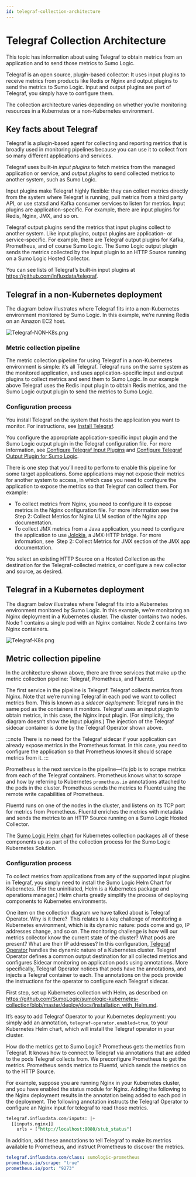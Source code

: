 ```yaml
---
id: telegraf-collection-architecture
---
```


# Telegraf Collection Architecture

This topic has information about using Telegraf to obtain metrics from an application and to send those metrics to Sumo Logic. 

Telegraf is an open source, plugin-based collector: It uses input plugins to receive metrics from products like Redis or Nginx and output plugins to send the metrics to Sumo Logic. Input and output plugins are part of Telegraf, you simply have to configure them.

The collection architecture varies depending on whether you’re monitoring resources in a Kubernetes or a non-Kubernetes environment. 

## Key facts about Telegraf

Telegraf is a plugin-based agent for collecting and reporting metrics that is broadly used in monitoring pipelines because you can use it to collect from so many different applications and services. 

Telegraf uses built-in *input plugins* to fetch metrics from the managed application or service, and *output plugins* to send collected metrics to another system, such as Sumo Logic. 

Input plugins make Telegraf highly flexible: they can collect metrics directly from the system where Telegraf is running, pull metrics from a third party API, or use statsd and Kafka consumer services to listen for metrics. Input plugins are application-specific. For example, there are input plugins for Redis, Nginx, JMX, and so on. 

Telegraf output plugins send the metrics that input plugins collect to another system. Like input plugins, output plugins are application- or service-specific. For example, there are Telegraf output plugins for Kafka, Prometheus, and of course Sumo Logic. The Sumo Logic output plugin sends the metrics collected by the input plugin to an HTTP Source running on a Sumo Logic Hosted Collector. 

You can see lists of Telegraf’s built-in input plugins at https://github.com/influxdata/telegraf.

## Telegraf in a non-Kubernetes deployment

The diagram below illustrates where Telegraf fits into a non-Kubernetes environment monitored by Sumo Logic. In this example, we’re running Redis on an Amazon EC2 host.

![Telegraf-NON-K8s.png](/img/send-data/Telegraf-NON-K8s.png)

### Metric collection pipeline

The metric collection pipeline for using Telegraf in a non-Kubernetes environment is simple: it’s all Telegraf. Telegraf runs on the same system as the monitored application, and uses application-specific input and output plugins to collect metrics and send them to Sumo Logic. In our example above Telegraf uses the Redis input plugin to obtain Redis metrics, and the Sumo Logic output plugin to send the metrics to Sumo Logic. 

### Configuration process

You install Telegraf on the system that hosts the application you want to monitor. For instructions, see [Install Telegraf](install-telegraf.md).

You configure the appropriate application-specific input plugin and the Sumo Logic output plugin in the Telegraf configuration file. For more information, see [Configure Telegraf Input Plugins](configure-telegraf-input-plugins.md) and [Configure Telegraf Output Plugin for Sumo Logic](configure-telegraf-output-plugin.md).

There is one step that you’ll need to perform to enable this pipeline for some target applications. Some applications may not expose their metrics for another system to access, in which case you need to configure the application to expose the metrics so that Telegraf can collect them. For example:

 * To collect metrics from Nginx, you need to configure it to expose metrics in the Nginx configuration file. For more information see the Step 2: Collect Metrics for Nginx ULM section of the Nginx app documentation. 
 * To collect JMX metrics from a Java application, you need to configure the application to use [Jolokia](https://jolokia.org/agent.html), a JMX-HTTP bridge. For more information, see  Step 2: Collect Metrics for JMX section of the JMX app documentation.

You select an existing HTTP Source on a Hosted Collection as the destination for the Telegraf-collected metrics, or configure a new collector and source, as desired. 

## Telegraf in a Kubernetes deployment

The diagram below illustrates where Telegraf fits into a Kubernetes environment monitored by Sumo Logic. In this example, we’re monitoring an Nginx deployment in a Kubernetes cluster. The cluster contains two nodes. Node 1 contains a single pod with an Nginx container. Node 2 contains two Nginx containers.

![Telegraf-K8s.png](/img/send-data/Telegraf-K8s.png)

## Metric collection pipeline

In the architecture shown above, there are three services that make up the metric collection pipeline: Telegraf, Prometheus, and Fluentd.

The first service in the pipeline is Telegraf. Telegraf collects metrics from Nginx. Note that we’re running Telegraf in each pod we want to collect metrics from. This is known as a *sidecar deployment*: Telegraf runs in the same pod as the containers it monitors. Telegraf uses an input plugin to obtain metrics, in this case, the Nginx input plugin. (For simplicity, the diagram doesn’t show the input plugins.) The injection of the Telegraf sidecar container is done by the Telegraf Operator shown above.

:::note
There is no need for the Telegraf sidecar if your application can already expose metrics in the Prometheus format. In this case, you need to configure the application so that Prometheus knows it should scrape metrics from it.
:::

Prometheus is the next service in the pipeline—it’s job is to scrape metrics from each of the Telegraf containers. Prometheus knows what to scrape and how by referring to Kubernetes `prometheus.io` annotations attached to the pods in the cluster. Prometheus sends the metrics to Fluentd using the remote write capabilities of Prometheus.

Fluentd runs on one of the nodes in the cluster, and listens on its TCP port for metrics from Prometheus. Fluentd enriches the metrics with metadata and sends the metrics to an HTTP Source running on a Sumo Logic Hosted Collector. 

The [Sumo Logic Helm chart](https://github.com/SumoLogic/sumologic-kubernetes-collection) for Kubernetes collection packages all of these components up as part of the collection process for the Sumo Logic Kubernetes Solution.

### Configuration process

To collect metrics from applications from any of the supported input plugins in Telegraf, you simply need to install the Sumo Logic Helm Chart for Kubernetes. (For the uninitiated, Helm is a Kubernetes package and operations manager.) Helm charts greatly simplify the process of deploying components to Kubernetes environments. 

One item on the collection diagram we have talked about is Telegraf Operator. Why is it there?  This relates to a key challenge of monitoring a Kubernetes environment, which is its dynamic nature: pods come and go, IP addresses change, and so on. The monitoring challenge is how will our metrics collector know the current state of the cluster? What pods are present? What are their IP addresses? In this configuration, [Telegraf Operator](https://github.com/influxdata/telegraf-operator) handles the dynamic nature of a Kubernetes cluster. Telegraf Operator defines a common output destination for all collected metrics and configures Sidecar monitoring on application pods using annotations. More specifically, Telegraf Operator notices that pods have the annotations, and injects a Telegraf container to each. The annotations on the pods provide the instructions for the operator to configure each Telegraf sidecar.

First step, set up Kubernetes collection with Helm, as described on https://github.com/SumoLogic/sumologic-kubernetes-collection/blob/master/deploy/docs/Installation_with_Helm.md.

It’s easy to add Telegraf Operator to your Kubernetes deployment: you simply add an annotation, `telegraf-operator.enabled=true`, to your Kubernetes Helm chart, which will install the Telegraf operator in your cluster.

How do the metrics get to Sumo Logic? Prometheus gets the metrics from Telegraf. It knows how to connect to Telegraf via annotations that are added to the pods Telegraf collects from. We preconfigure Prometheus to get the metrics. Prometheus sends metrics to Fluentd, which sends the metrics on to the HTTP Source. 

For example, suppose you are running Nginx in your Kubernetes cluster, and you have enabled the status module for Nginx. Adding the following to the Nginx deployment results in the annotation being added to each pod in the deployment. The following annotation instructs the Telegraf Operator to configure an Nginx input for telegraf to read those metrics.

```sql
telegraf.influxdata.com/inputs: |+  
  [[inputs.nginx]]
    urls = ["http://localhost:8080/stub_status"]
```

In addition, add these annotations to tell Telegraf to make its metrics available to Prometheus, and instruct Prometheus to discover the metrics.

```yml
telegraf.influxdata.com/class: sumologic-prometheus
prometheus.io/scrape: "true"
prometheus.io/port: "9273"
```
 
